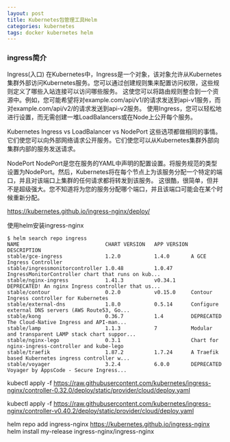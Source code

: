 ```yaml
---
layout: post
title: Kubernetes包管理工具Helm
categories: kubernetes
tags: docker kubernetes helm
---
```


### ingress简介

Ingress(入口)
在Kubernetes中，Ingress是一个对象，该对象允许从Kubernetes集群外部访问Kubernetes服务。您可以通过创建规则集来配置访问权限，这些规则定义了哪些入站连接可以访问哪些服务。
这使您可以将路由规则整合到一个资源中。例如，您可能希望将对example.com/api/v1/的请求发送到api-v1服务，而对example.com/api/v2/的请求发送到api-v2服务。
使用Ingress，您可以轻松地进行设置，而无需创建一堆LoadBalancers或在Node上公开每个服务。

Kubernetes Ingress vs LoadBalancer vs NodePort
这些选项都做相同的事情。它们使您可以向外部网络请求公开服务。它们使您可以从Kubernetes集群外部向集群内部的服务发送请求。

NodePort
NodePort是您在服务的YAML中声明的配置设置。将服务规范的类型设置为NodePort。然后，Kubernetes将在每个节点上为该服务分配一个特定的端口，并且对该端口上集群的任何请求都将转发到该服务。 这很酷，很简单，但并不是超级强大。您不知道将为您的服务分配哪个端口，并且该端口可能会在某个时候重新分配。

https://kubernetes.github.io/ingress-nginx/deploy/

使用helm安装ingress-nginx

```shell
$ helm search repo ingress
NAME                           	CHART VERSION	APP VERSION	DESCRIPTION
stable/gce-ingress             	1.2.0        	1.4.0      	A GCE Ingress Controller
stable/ingressmonitorcontroller	1.0.48       	1.0.47     	IngressMonitorController chart that runs on kub...
stable/nginx-ingress           	1.41.3       	v0.34.1    	DEPRECATED! An nginx Ingress controller that us...
stable/contour                 	0.2.0        	v0.15.0    	Contour Ingress controller for Kubernetes
stable/external-dns            	1.8.0        	0.5.14     	Configure external DNS servers (AWS Route53, Go...
stable/kong                    	0.36.7       	1.4        	DEPRECATED The Cloud-Native Ingress and API-man...
stable/lamp                    	1.1.3        	7          	Modular and transparent LAMP stack chart suppor...
stable/nginx-lego              	0.3.1        	           	Chart for nginx-ingress-controller and kube-lego
stable/traefik                 	1.87.2       	1.7.24     	A Traefik based Kubernetes ingress controller w...
stable/voyager                 	3.2.4        	6.0.0      	DEPRECATED Voyager by AppsCode - Secure Ingress...
```

kubectl apply -f https://raw.githubusercontent.com/kubernetes/ingress-nginx/controller-0.32.0/deploy/static/provider/cloud/deploy.yaml


kubectl apply -f https://raw.githubusercontent.com/kubernetes/ingress-nginx/controller-v0.40.2/deploy/static/provider/cloud/deploy.yaml


helm repo add ingress-nginx https://kubernetes.github.io/ingress-nginx
helm install my-release ingress-nginx/ingress-nginx